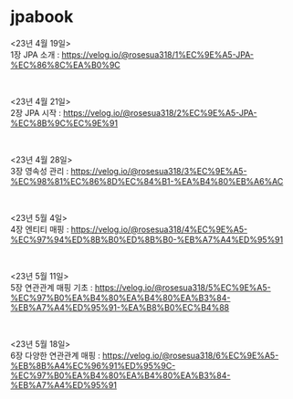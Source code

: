 # jpabook

<23년 4월 19일><br>
1장 JPA 소개 : https://velog.io/@rosesua318/1%EC%9E%A5-JPA-%EC%86%8C%EA%B0%9C

<br>

<23년 4월 21일><br>
2장 JPA 시작 : https://velog.io/@rosesua318/2%EC%9E%A5-JPA-%EC%8B%9C%EC%9E%91

<br>

<23년 4월 28일><br>
3장 영속성 관리 : https://velog.io/@rosesua318/3%EC%9E%A5-%EC%98%81%EC%86%8D%EC%84%B1-%EA%B4%80%EB%A6%AC 

<br>

<23년 5월 4일><br>
4장 엔티티 매핑 : https://velog.io/@rosesua318/4%EC%9E%A5-%EC%97%94%ED%8B%B0%ED%8B%B0-%EB%A7%A4%ED%95%91 

<br>

<23년 5월 11일><br>
5장 연관관계 매핑 기초 : https://velog.io/@rosesua318/5%EC%9E%A5-%EC%97%B0%EA%B4%80%EA%B4%80%EA%B3%84-%EB%A7%A4%ED%95%91-%EA%B8%B0%EC%B4%88 

<br>

<23년 5월 18일><br>
6장 다양한 연관관계 매핑 : https://velog.io/@rosesua318/6%EC%9E%A5-%EB%8B%A4%EC%96%91%ED%95%9C-%EC%97%B0%EA%B4%80%EA%B4%80%EA%B3%84-%EB%A7%A4%ED%95%91 
